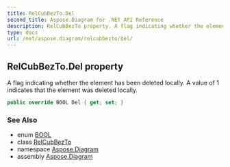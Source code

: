 ```yaml
---
title: RelCubBezTo.Del
second_title: Aspose.Diagram for .NET API Reference
description: RelCubBezTo property. A flag indicating whether the element has been deleted locally. A value of 1 indicates that the element was deleted locally
type: docs
url: /net/aspose.diagram/relcubbezto/del/
---
```

## RelCubBezTo.Del property

A flag indicating whether the element has been deleted locally. A value of 1 indicates that the element was deleted locally.

```csharp
public override BOOL Del { get; set; }
```

### See Also

* enum [BOOL](../../bool/)
* class [RelCubBezTo](../)
* namespace [Aspose.Diagram](../../relcubbezto/)
* assembly [Aspose.Diagram](../../../)


